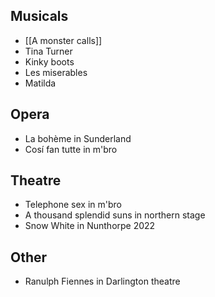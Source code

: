 ## Musicals
- [[A monster calls]]
- Tina Turner
- Kinky boots 
- Les miserables
- Matilda
## Opera
- La bohème in Sunderland
- Cosí fan tutte in m'bro
## Theatre
- Telephone sex in m'bro
- A thousand splendid suns in northern stage
- Snow White in Nunthorpe 2022
## Other
- Ranulph Fiennes in Darlington theatre
